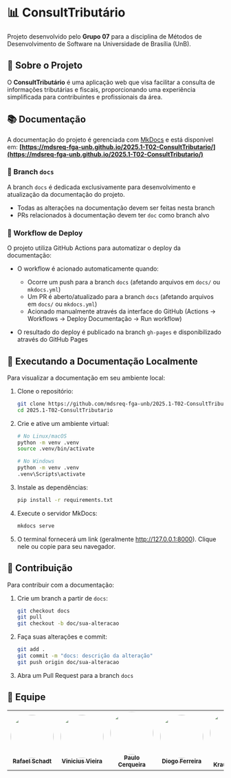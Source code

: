 # 📊 ConsultTributário

Projeto desenvolvido pelo **Grupo 07** para a disciplina de Métodos de Desenvolvimento de Software na Universidade de Brasília (UnB).

## 📝 Sobre o Projeto

O **ConsultTributário** é uma aplicação web que visa facilitar a consulta de informações tributárias e fiscais, proporcionando uma experiência simplificada para contribuintes e profissionais da área.

## 📚 Documentação

A documentação do projeto é gerenciada com [MkDocs](https://www.mkdocs.org/) e está disponível em: 
**[https://mdsreq-fga-unb.github.io/2025.1-T02-ConsultTributario/](https://mdsreq-fga-unb.github.io/2025.1-T02-ConsultTributario/)**

### 🌿 Branch `docs`

A branch `docs` é dedicada exclusivamente para desenvolvimento e atualização da documentação do projeto. 

- Todas as alterações na documentação devem ser feitas nesta branch
- PRs relacionados à documentação devem ter `doc` como branch alvo

### 🔄 Workflow de Deploy

O projeto utiliza GitHub Actions para automatizar o deploy da documentação:

- O workflow é acionado automaticamente quando:
  - Ocorre um push para a branch `docs` (afetando arquivos em `docs/` ou `mkdocs.yml`)
  - Um PR é aberto/atualizado para a branch `docs` (afetando arquivos em `docs/` ou `mkdocs.yml`)
  - Acionado manualmente através da interface do GitHub (Actions → Workflows → Deploy Documentação → Run workflow)

- O resultado do deploy é publicado na branch `gh-pages` e disponibilizado através do GitHub Pages

## 🚀 Executando a Documentação Localmente

Para visualizar a documentação em seu ambiente local:

1. Clone o repositório:
   ```bash
   git clone https://github.com/mdsreq-fga-unb/2025.1-T02-ConsultTributario.git
   cd 2025.1-T02-ConsultTributario
   ```

2. Crie e ative um ambiente virtual:
   ```bash
   # No Linux/macOS
   python -m venv .venv
   source .venv/bin/activate

   # No Windows
   python -m venv .venv
   .venv\Scripts\activate
   ```

3. Instale as dependências:
   ```bash
   pip install -r requirements.txt
   ```

4. Execute o servidor MkDocs:
   ```bash
   mkdocs serve
   ```
   
5. O terminal fornecerá um link (geralmente http://127.0.0.1:8000). Clique nele ou copie para seu navegador.

## 👥 Contribuição

Para contribuir com a documentação:

1. Crie um branch a partir de `docs`:
   ```bash
   git checkout docs
   git pull
   git checkout -b doc/sua-alteracao
   ```

2. Faça suas alterações e commit:
   ```bash
   git add .
   git commit -m "docs: descrição da alteração"
   git push origin doc/sua-alteracao
   ```

3. Abra um Pull Request para a branch `docs`

## 👥 Equipe
<table>
  <tr>
    <td align="center"><a href="https://github.com/RafaelSchadt"><img style="border-radius: 50%;" src="https://github.com/RafaelSchadt.png" width="100px;" alt=""/><br/><sub><b>Rafael Schadt</b></sub></a><br/>
    <td align="center"><a href="https://github.com/viniciusvieira00"><img style="border-radius: 50%;" src="https://github.com/viniciusvieira00.png" width="100px;" alt=""/><br/><sub><b>Vinicius Vieira</b></sub></a><br/>
    <td align="center"><a href="https://github.com/paulocerqr"><img style="border-radius: 50%;" src="https://github.com/paulocerqr.png" width="100px;" alt=""/><br/><sub><b>Paulo Cerqueira</b></sub></a><br/>
    <td align="center"><a href="https://github.com/fdiogo1"><img style="border-radius: 50%;" src="https://github.com/fdiogo1.png" width="100px;" alt=""/><br/><sub><b>Diogo Ferreira</b></sub></a><br/>
    <td align="center"><a href="https://github.com/"><img style="border-radius: 50%;" src="https://github.com/ " width="100px;" alt=""/><br/><sub><b>Artur Krauspenhar</b></sub></a><br/>
  </tr>
  </tr>